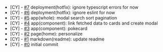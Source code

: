 <!--
Changelog Format
- [your name] [#issue number](link to issue) {issue title}

NOTE: all lowercase and no ending punctuation marks
-->

- [CY] - [#7](https://github.com/cyril-deguzman/pokedex/issues/6) deployment(hotfix): ignore typescript errors for now
- [CY] - [#6](https://github.com/cyril-deguzman/pokedex/issues/6) deployment(hotfix): ignore eslint for now
- [CY] - [#5](https://github.com/cyril-deguzman/pokedex/issues/5) app(whole): modal search sort pagination
- [CY] - [#4](https://github.com/cyril-deguzman/pokedex/issues/4) app(component): link fetched data to cards and create modal
- [CY] - [#3](https://github.com/cyril-deguzman/pokedex/issues/3) app(component): pokecard
- [CY] - [#2](https://github.com/cyril-deguzman/pokedex/issues/2) page(home): personalize
- [CY] - [#1](https://github.com/cyril-deguzman/pokedex/issues/1) markdown(readme): update readme
- [CY] - [#0](https://github.com/cyril-deguzman/pokedex/issues) initial commit
